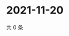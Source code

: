 # 2021-11-20

共 0 条

<!-- BEGIN WEIBO -->
<!-- 最后更新时间 Sat Nov 20 2021 22:07:47 GMT+0800 (China Standard Time) -->

<!-- END WEIBO -->

